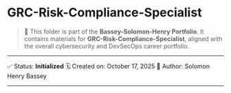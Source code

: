 # GRC-Risk-Compliance-Specialist

> 📘 This folder is part of the **Bassey-Solomon-Henry Portfolio**.
> It contains materials for **GRC-Risk-Compliance-Specialist**, aligned with the overall cybersecurity and DevSecOps career portfolio.

---

✅ Status: **Initialized**
🗓️ Created on: October 17, 2025
👤 Author: Solomon Henry Bassey

---
